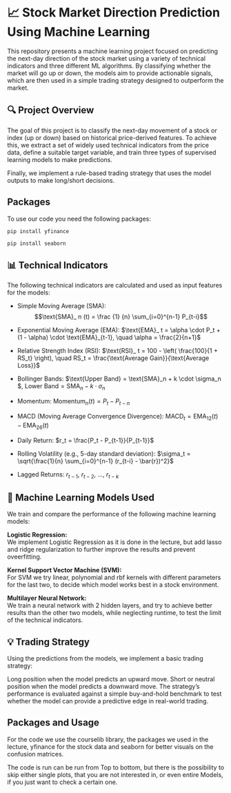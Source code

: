 # 📈 Stock Market Direction Prediction Using Machine Learning

This repository presents a machine learning project focused on predicting the next-day direction of the stock market using a variety of technical indicators and three different ML algorithms. By classifying whether the market will go up or down, the models aim to provide actionable signals, which are then used in a simple trading strategy designed to outperform the market.

## 🔍 Project Overview

The goal of this project is to classify the next-day movement of a stock or index (up or down) based on historical price-derived features. To achieve this, we extract a set of widely used technical indicators from the price data, define a suitable target variable, and train three types of supervised learning models to make predictions.

Finally, we implement a rule-based trading strategy that uses the model outputs to make long/short decisions.

## Packages

To use our code you need the following packages:
```setup
pip install yfinance
```
```setup
pip install seaborn
```

## 📊 Technical Indicators

The following technical indicators are calculated and used as input features for the models:

* Simple Moving Average (SMA): $$\text{SMA}_ n (t) =  \frac {1} {n}  \sum_{i=0}^{n-1} P_{t-i}$$
   
* Exponential Moving Average (EMA): $\text{EMA}_ t = \alpha \cdot P_t + (1 - \alpha) \cdot \text{EMA}_{t-1}, \quad \alpha = \frac{2}{n+1}$

* Relative Strength Index (RSI): $\text{RSI}_ t = 100 - \left( \frac{100}{1 + RS_t} \right), \quad RS_t = \frac{\text{Average Gain}}{\text{Average Loss}}$

* Bollinger Bands: $\text{Upper Band} = \text{SMA}_n + k \cdot \sigma_n $,
$\text{Lower Band} = \text{SMA}_n - k \cdot \sigma_n$

* Momentum: $\text{Momentum}_ n (t) = P_t - P_{t-n}$

* MACD (Moving Average Convergence Divergence): $\text{MACD}_ t = \text{EMA}_ {12}(t) - \text{EMA}_{26}(t)$

* Daily Return: $r_t = \frac{P_t - P_{t-1}}{P_{t-1}}$

* Rolling Volatility (e.g., 5-day standard deviation): $\sigma_t = \sqrt{\frac{1}{n} \sum_{i=0}^{n-1} (r_{t-i} - \bar{r})^2}$

* Lagged Returns: $r_{t-1},\ r_{t-2},\ \ldots,\ r_{t-k}$


## 🤖 Machine Learning Models Used

We train and compare the performance of the following machine learning models:

**Logistic Regression:**  
We implement Logistic Regression as it is done in the lecture, but add lasso and ridge regularization to further improve the results and prevent oveerfitting.   
  
**Kernel Support Vector Machine (SVM):**  
For SVM we try linear, polynomial and rbf kernels with different parameters for the last two, to decide which model works best in a stock environment.
  
**Multilayer Neural Network:**  
We train a neural network with 2 hidden layers, and try to achieve better results than the other two models, while neglecting runtime, to test the limit of the technical indicators.  

## 💡 Trading Strategy

Using the predictions from the models, we implement a basic trading strategy:

Long position when the model predicts an upward move.
Short or neutral position when the model predicts a downward move.
The strategy’s performance is evaluated against a simple buy-and-hold benchmark to test whether the model can provide a predictive edge in real-world trading.

## Packages and Usage

For the code we use the courselib library, the packages we used in the lecture, yfinance for the stock data and seaborn for better visuals on the confusion matrices.

The code is run can be run from Top to bottom, but there is the possibility to skip either single plots, that you are not interested in, or even entire Models, if you just want to check a certain one.

